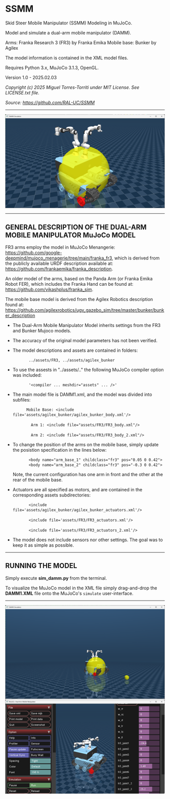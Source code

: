 # SSMM
Skid Steer Mobile Manipulator (SSMM) Modeling in MuJoCo.

Model and simulate a dual-arm mobile manipulator (DAMM).
 
Arms:        Franka Research 3 (FR3) by Franka Emika
Mobile base: Bunker by Agilex

The model information is contained in the XML model files.

Requires Python 3.x, MuJoCo 3.1.3, OpenGL.

Version 1.0  - 2025.02.03 

*Copyright (c) 2025 Miguel Torres-Torriti under MIT License. See LICENSE.txt file.*

*Source: https://github.com/RAL-UC/SSMM*

---
![Dual-arm mobile manipulator](images/DAMM.png)

---
## GENERAL DESCRIPTION OF THE DUAL-ARM MOBILE MANIPULATOR MuJoCo MODEL 

FR3 arms employ the model in MuJoCo Menangerie:
   https://github.com/google-deepmind/mujoco_menagerie/tree/main/franka_fr3,
which is derived from the publicly available URDF description available at:
   https://github.com/frankaemika/franka_description.
 
An older model of the arms, based on the Panda Arm (or Franka Emika Robot FER), which
includes the Franka Hand can be found at:
   https://github.com/vikashplus/franka_sim.

The mobile base model is derived from the Agilex Robotics description found at:
   https://github.com/agilexrobotics/ugv_gazebo_sim/tree/master/bunker/bunker_description

- The Dual-Arm Mobile Manipulator Model inherits settings from the FR3 and Bunker 
  Mujoco models.
- The accuracy of the original model parameters has not been verified.
- The model descriptions and assets are contained in folders:

             ../assets/FR3, ../assets/agilex_bunker
	 
- To use the assests in "../assets/.." the following MuJoCo compiler option was included:

             '<compiler ... meshdir="assets" ... />'
	
- The main model file is DAMM1.xml, and the model was divided into subfiles:

            Mobile Base: <include file='assets/agilex_bunker/agilex_bunker_body.xml'/>
	 
              Arm 1: <include file="assets/FR3/FR3_body.xml"/>
			  
              Arm 2: <include file="assets/FR3/FR3_body_2.xml"/>
			  
- To change the position of the arms on the mobile base, simply update the posistion 
  specification in the lines below:
    
             <body name="arm_base_1" childclass="fr3" pos="0.05 0 0.42">
             <body name="arm_base_2" childclass="fr3" pos="-0.3 0 0.42">
   
   Note, the current configuration has one arm in front and the other at the rear of the 
   mobile base.

- Actuators are all specified as motors, and are contained in the corresponding assets 
  subdirectories:
  
             <include file='assets/agilex_bunker/agilex_bunker_actuators.xml'/>
	 
             <include file='assets/FR3/FR3_actuators.xml'/>
	 
             <include file='assets/FR3/FR3_actuators_2.xml'/> 
	 
 
- The model does not include sensors nor other settings.  The goal was to keep it as simple as possible. 

---
## RUNNING THE MODEL

Simply execute **sim_damm.py** from the terminal.

To visualize the MuJoCo model in the XML file simply drag-and-drop the **DAMM1.XML** file onto the MuJoCo's `simulate` user-interface.

---
![Dual-arm mobile manipulator, another view.](images/DAMM1.png)
![Dual-arm mobile manipulator, in MuJoCo's simulation user-interface.](images/DAMM2.png)